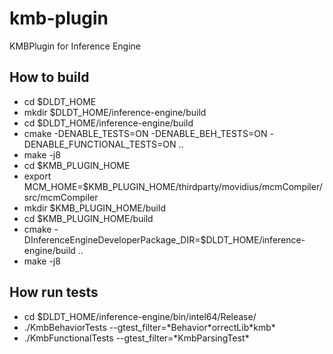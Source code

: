# kmb-plugin

KMBPlugin for Inference Engine


## How to build
* cd $DLDT_HOME
* mkdir $DLDT_HOME/inference-engine/build
* cd $DLDT_HOME/inference-engine/build
* cmake -DENABLE_TESTS=ON -DENABLE_BEH_TESTS=ON -DENABLE_FUNCTIONAL_TESTS=ON ..
* make -j8
* cd $KMB_PLUGIN_HOME
* export MCM_HOME=$KMB_PLUGIN_HOME/thirdparty/movidius/mcmCompiler/src/mcmCompiler
* mkdir $KMB_PLUGIN_HOME/build
* cd $KMB_PLUGIN_HOME/build
* cmake -DInferenceEngineDeveloperPackage_DIR=$DLDT_HOME/inference-engine/build ..
* make -j8

## How run tests
* cd $DLDT_HOME/inference-engine/bin/intel64/Release/
* ./KmbBehaviorTests --gtest_filter=\*Behavior\*orrectLib\*kmb\*
* ./KmbFunctionalTests --gtest_filter=\*KmbParsingTest\*
